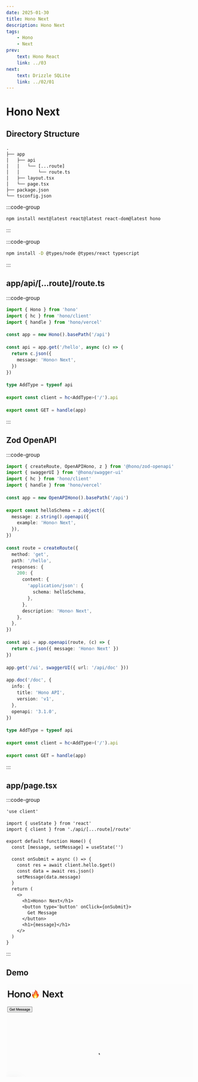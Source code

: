 ```yaml
---
date: 2025-01-30
title: Hono Next
description: Hono Next
tags: 
    - Hono
    - Next
prev:
    text: Hono React
    link: ../03
next:
    text: Drizzle SQLite
    link: ../02/01
---
```


# Hono Next

## Directory Structure

```
.
├── app
│   ├── api
│   │   └── [...route]
│   │       └── route.ts
│   ├── layout.tsx
│   └── page.tsx
├── package.json
└── tsconfig.json
```

:::code-group
```sh [npm]
npm install next@latest react@latest react-dom@latest hono
```
:::

:::code-group
```sh [npm]
npm install -D @types/node @types/react typescript
```
:::


## app/api/[...route]/route.ts

:::code-group
```ts [app/api/[...route]/route.ts]
import { Hono } from 'hono'
import { hc } from 'hono/client'
import { handle } from 'hono/vercel'

const app = new Hono().basePath('/api')

const api = app.get('/hello', async (c) => {
  return c.json({
    message: 'Hono🔥 Next',
  })
})

type AddType = typeof api

export const client = hc<AddType>('/').api

export const GET = handle(app)
```
:::

## Zod OpenAPI

:::code-group
```ts [app/api/[...route]/route.ts]
import { createRoute, OpenAPIHono, z } from '@hono/zod-openapi'
import { swaggerUI } from '@hono/swagger-ui'
import { hc } from 'hono/client'
import { handle } from 'hono/vercel'

const app = new OpenAPIHono().basePath('/api')

export const helloSchema = z.object({
  message: z.string().openapi({
    example: 'Hono🔥 Next',
  }),
})

const route = createRoute({
  method: 'get',
  path: '/hello',
  responses: {
    200: {
      content: {
        'application/json': {
          schema: helloSchema,
        },
      },
      description: 'Hono🔥 Next',
    },
  },
})

const api = app.openapi(route, (c) => {
  return c.json({ message: 'Hono🔥 Next' })
})

app.get('/ui', swaggerUI({ url: '/api/doc' }))

app.doc('/doc', {
  info: {
    title: 'Hono API',
    version: 'v1',
  },
  openapi: '3.1.0',
})

type AddType = typeof api

export const client = hc<AddType>('/').api

export const GET = handle(app)
```
:::


## app/page.tsx

:::code-group
```tsx [app/page.tsx]
'use client'

import { useState } from 'react'
import { client } from './api/[...route]/route'

export default function Home() {
  const [message, setMessage] = useState('')

  const onSubmit = async () => {
    const res = await client.hello.$get()
    const data = await res.json()
    setMessage(data.message)
  }
  return (
    <>
      <h1>Hono🔥 Next</h1>
      <button type='button' onClick={onSubmit}>
        Get Message
      </button>
      <h1>{message}</h1>
    </>
  )
}
```
:::

## Demo

![demo](gif/04/01.gif)